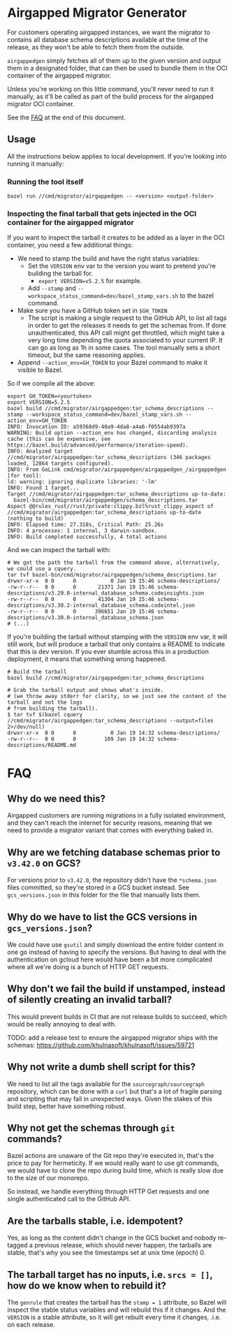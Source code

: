 # Airgapped Migrator Generator

For customers operating airgapped instances, we want the migrator to contains all database schema descriptions available at the
time of the release, as they won't be able to fetch them from the outside.

`airgappedgen` simply fetches all of them up to the given version and output them in a designated folder, that can then be used
to bundle them in the OCI container of the airgapped migrator.

Unless you're working on this little command, you'll never need to run it manually, as it'll be called as part of the build process
for the airgapped migrator OCI container.

See the [FAQ](#FAQ) at the end of this document.

## Usage

All the instructions below applies to local development. If you're looking into running it manually:

### Running the tool itself

```
bazel run //cmd/migrator/airgappedgen -- <version> <output-folder>
```

### Inspecting the final tarball that gets injected in the OCI container for the airgapped migrator

If you want to inspect the tarball it creates to be added as a layer in the OCI container, you need a few additional things:

- We need to stamp the build and have the right status variables:
  - Set the `VERSION` env var to the version you want to pretend you're building the tarball for.
    - `export VERSION=v5.2.5` for example.
  - Add `--stamp` and `--workspace_status_command=dev/bazel_stamp_vars.sh` to the bazel command.
- Make sure you have a GitHub token set in `$GH_TOKEN`
  - The script is making a single request to the GitHub API, to list all tags in order to get the releases it needs to get the schemas
    from. If done unauthenticated, this API call might get throttled, which might take a very long time depending the quota
    associated to your current IP. It can go as long as 1h in some cases. The tool manually sets a short timeout, but the same
    reasoning applies.
- Append `--action_env=GH_TOKEN` to your Bazel command to make it visible to Bazel.

So if we compile all the above:

```
export GH_TOKEN=<yourtoken>
export VERSION=5.2.5
bazel build //cmd/migrator/airgappedgen:tar_schema_descriptions --stamp --workspace_status_command=dev/bazel_stamp_vars.sh --action_env=GH_TOKEN
INFO: Invocation ID: a59368d9-40a9-4da8-a4a6-f0554ab9397a
WARNING: Build option --action_env has changed, discarding analysis cache (this can be expensive, see https://bazel.build/advanced/performance/iteration-speed).
INFO: Analyzed target //cmd/migrator/airgappedgen:tar_schema_descriptions (346 packages loaded, 12864 targets configured).
INFO: From GoLink cmd/migrator/airgappedgen/airgappedgen_/airgappedgen [for tool]:
ld: warning: ignoring duplicate libraries: '-lm'
INFO: Found 1 target...
Target //cmd/migrator/airgappedgen:tar_schema_descriptions up-to-date:
  bazel-bin/cmd/migrator/airgappedgen/schema_descriptions.tar
Aspect @@rules_rust//rust/private:clippy.bzl%rust_clippy_aspect of //cmd/migrator/airgappedgen:tar_schema_descriptions up-to-date (nothing to build)
INFO: Elapsed time: 27.318s, Critical Path: 25.26s
INFO: 4 processes: 1 internal, 3 darwin-sandbox.
INFO: Build completed successfully, 4 total actions
```

And we can inspect the tarball with:

```
# We got the path the tarball from the command above, alternatively, we could use a cquery.
tar tvf bazel-bin/cmd/migrator/airgappedgen/schema_descriptions.tar
drwxr-xr-x  0 0      0           0 Jan 19 15:46 schema-descriptions/
-rw-r--r--  0 0      0       21371 Jan 19 15:46 schema-descriptions/v3.29.0-internal_database_schema.codeinsights.json
-rw-r--r--  0 0      0       41304 Jan 19 15:46 schema-descriptions/v3.30.2-internal_database_schema.codeintel.json
-rw-r--r--  0 0      0      396651 Jan 19 15:46 schema-descriptions/v3.30.0-internal_database_schema.json
# (...)
```

If you're building the tarball without stamping with the `VERSION` env var, it will still work, but will produce a tarball
that only contains a README to indicate that this is dev version. If you ever stumble across this in a production deployment,
it means that something wrong happened.

```
# Build the tarball
bazel build //cmd/migrator/airgappedgen:tar_schema_descriptions
```

```
# Grab the tarball output and shows what's inside.
# (we throw away stderr for clarity, so we just see the content of the tarball and not the logs
# from building the tarball).
$ tar tvf $(bazel cquery //cmd/migrator/airgappedgen:tar_schema_descriptions --output=files 2>/dev/null)
drwxr-xr-x  0 0      0           0 Jan 19 14:32 schema-descriptions/
-rw-r--r--  0 0      0         109 Jan 19 14:32 schema-descriptions/README.md
```

# FAQ

## Why do we need this?

Airgapped customers are running migrations in a fully isolated environment, and they can't reach the internet for security reasons,
meaning that we need to provide a migrator variant that comes with everything baked in.

## Why are we fetching database schemas prior to `v3.42.0` on GCS?

For versions prior to `v3.42.0`, the repository didn't have the `*schema.json` files committed, so they're stored in a GCS bucket
instead. See `gcs_versions.json` in this folder for the file that manually lists them.

## Why do we have to list the GCS versions in `gcs_versions.json`?

We could have use `gsutil` and simply download the entire folder content in one go instead of having to specify the versions.
But having to deal with the authentication on gcloud here would have been a bit more complicated where all we're doing is a bunch of
HTTP GET requests.

## Why don't we fail the build if unstamped, instead of silently creating an invalid tarball?

This would prevent builds in CI that are not release builds to succeed, which would be really annoying to deal with.

TODO: add a release test to ensure the airgapped migrator ships with the schemas: https://github.com/khulnasoft/khulnasoft/issues/59721

## Why not write a dumb shell script for this?

We need to list all the tags available for the `sourcegraph/sourcegraph` repository, which can be done with a `curl` but that's a lot
of fragile parsing and scripting that may fail in unexpected ways. Given the stakes of this build step, better have something robust.

## Why not get the schemas through `git` commands?

Bazel actions are unaware of the Git repo they're executed in, that's the price to pay for hermeticity. If we would really want
to use git commands, we would have to clone the repo during build time, which is really slow due to the size of our monorepo.

So instead, we handle everything through HTTP Get requests and one single authenticated call to the GitHub API.

## Are the tarballs stable, i.e. idempotent?

Yes, as long as the content didn't change in the GCS bucket and nobody re-tagged a previous release, which should never happen, the tarballs are stable, that's why you see the timestamps set at unix time (epoch) 0.

## The tarball target has no inputs, i.e. `srcs = []`, how do we know when to rebuild it?

The `genrule` that creates the tarball has the `stamp = 1` attribute, so Bazel will inspect the stable status variables and will
rebuild this if it changes. And the `VERSION` is a stable attribute, so it will get rebuilt every time it changes, .i.e. on each release.
